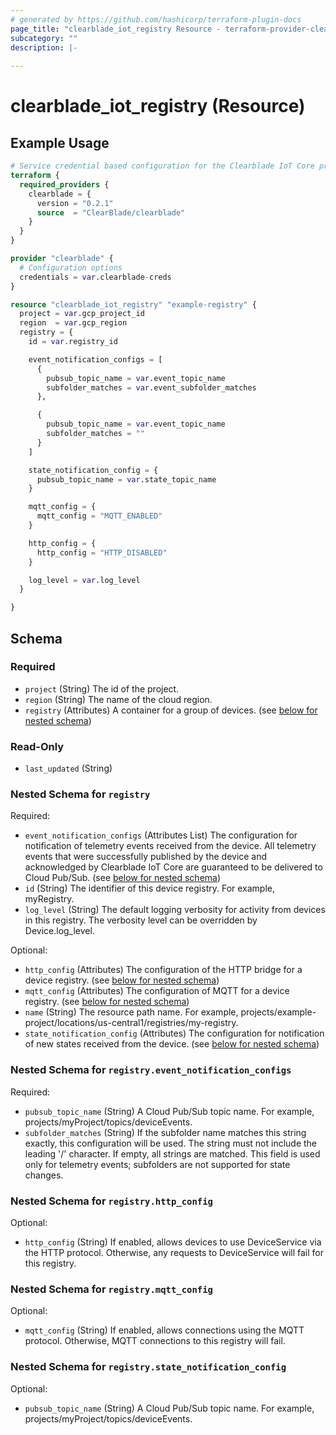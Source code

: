 ```yaml
---
# generated by https://github.com/hashicorp/terraform-plugin-docs
page_title: "clearblade_iot_registry Resource - terraform-provider-clearblade"
subcategory: ""
description: |-
  
---
```


# clearblade_iot_registry (Resource)

## Example Usage

```terraform
# Service credential based configuration for the Clearblade IoT Core provider
terraform {
  required_providers {
    clearblade = {
      version = "0.2.1"
      source  = "ClearBlade/clearblade"
    }
  }
}

provider "clearblade" {
  # Configuration options
  credentials = var.clearblade-creds
}

resource "clearblade_iot_registry" "example-registry" {
  project = var.gcp_project_id
  region  = var.gcp_region
  registry = {
    id = var.registry_id

    event_notification_configs = [
      {
        pubsub_topic_name = var.event_topic_name
        subfolder_matches = var.event_subfolder_matches
      },

      {
        pubsub_topic_name = var.event_topic_name
        subfolder_matches = ""
      }
    ]

    state_notification_config = {
      pubsub_topic_name = var.state_topic_name
    }

    mqtt_config = {
      mqtt_config = "MQTT_ENABLED"
    }

    http_config = {
      http_config = "HTTP_DISABLED"
    }

    log_level = var.log_level
  }

}
```

<!-- schema generated by tfplugindocs -->
## Schema

### Required

- `project` (String) The id of the project.
- `region` (String) The name of the cloud region.
- `registry` (Attributes) A container for a group of devices. (see [below for nested schema](#nestedatt--registry))

### Read-Only

- `last_updated` (String)

<a id="nestedatt--registry"></a>
### Nested Schema for `registry`

Required:

- `event_notification_configs` (Attributes List) The configuration for notification of telemetry events received from the device. All telemetry events that were successfully published by the device and acknowledged by Clearblade IoT Core are guaranteed to be delivered to Cloud Pub/Sub. (see [below for nested schema](#nestedatt--registry--event_notification_configs))
- `id` (String) The identifier of this device registry. For example, myRegistry.
- `log_level` (String) The default logging verbosity for activity from devices in this registry. The verbosity level can be overridden by Device.log_level.

Optional:

- `http_config` (Attributes) The configuration of the HTTP bridge for a device registry. (see [below for nested schema](#nestedatt--registry--http_config))
- `mqtt_config` (Attributes) The configuration of MQTT for a device registry. (see [below for nested schema](#nestedatt--registry--mqtt_config))
- `name` (String) The resource path name. For example, projects/example-project/locations/us-central1/registries/my-registry.
- `state_notification_config` (Attributes) The configuration for notification of new states received from the device. (see [below for nested schema](#nestedatt--registry--state_notification_config))

<a id="nestedatt--registry--event_notification_configs"></a>
### Nested Schema for `registry.event_notification_configs`

Required:

- `pubsub_topic_name` (String) A Cloud Pub/Sub topic name. For example, projects/myProject/topics/deviceEvents.
- `subfolder_matches` (String) If the subfolder name matches this string exactly, this configuration will be used. The string must not include the leading '/' character. If empty, all strings are matched. This field is used only for telemetry events; subfolders are not supported for state changes.


<a id="nestedatt--registry--http_config"></a>
### Nested Schema for `registry.http_config`

Optional:

- `http_config` (String) If enabled, allows devices to use DeviceService via the HTTP protocol. Otherwise, any requests to DeviceService will fail for this registry.


<a id="nestedatt--registry--mqtt_config"></a>
### Nested Schema for `registry.mqtt_config`

Optional:

- `mqtt_config` (String) If enabled, allows connections using the MQTT protocol. Otherwise, MQTT connections to this registry will fail.


<a id="nestedatt--registry--state_notification_config"></a>
### Nested Schema for `registry.state_notification_config`

Optional:

- `pubsub_topic_name` (String) A Cloud Pub/Sub topic name. For example, projects/myProject/topics/deviceEvents.


